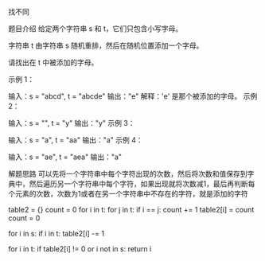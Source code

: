找不同

题目介绍
给定两个字符串 s 和 t，它们只包含小写字母。

字符串 t 由字符串 s 随机重排，然后在随机位置添加一个字母。

请找出在 t 中被添加的字母。

示例 1：

输入：s = "abcd", t = "abcde"
输出："e"
解释：'e' 是那个被添加的字母。
示例 2：

输入：s = "", t = "y"
输出："y"
示例 3：

输入：s = "a", t = "aa"
输出："a"
示例 4：

输入：s = "ae", t = "aea"
输出："a"

解题思路
可以先将一个字符串中每个字符出现的次数，然后将次数和值保存到字典中，然后遍历另一个字符串中每个字符，如果出现就将次数减1，最后再判断每个元素的次数，次数为1或者在另一个字符串中不存在的字符，就是添加的字符

table2 = {}
count = 0
for i in t:
	for j in t:
    	if i == j:
        	count += 1
    table2[i] = count
    count = 0

for i in s:
	if i in t:
    	table2[i] -= 1

for i in t:
	if table2[i] != 0 or i not in s:
    	return i
